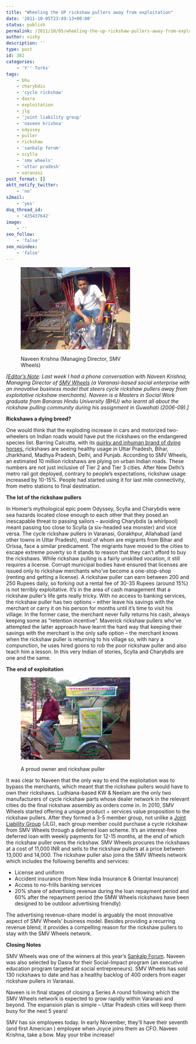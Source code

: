 ```yaml
---
title: "Wheeling the UP rickshaw pullers away from exploitation"
date: '2011-10-05T23:49:13+00:00'
status: publish
permalink: /2011/10/05/wheeling-the-up-rickshaw-pullers-away-from-exploitation
author: vishy
description: ''
type: post
id: 382
categories:
    - 'Y'' Turks'
tags:
    - bhu
    - charybdis
    - 'cycle rickshaw'
    - dasra
    - exploitation
    - jlg
    - 'joint liability group'
    - 'naveen krishna'
    - odyssey
    - puller
    - rickshaw
    - 'sankalp forum'
    - scylla
    - 'smv wheels'
    - 'uttar pradesh'
    - varanasi
post_format: []
aktt_notify_twitter:
    - 'no'
s2mail:
    - 'yes'
dsq_thread_id:
    - '435437642'
image:
    - ''
seo_follow:
    - 'false'
seo_noindex:
    - 'false'
---
```

<figure aria-describedby="caption-attachment-384" class="wp-caption alignleft" id="attachment_384" style="width: 300px">

[![](../../../../uploads/2011/10/smv_291020101462.jpg "smv_291020101462")](../../../../uploads/2011/10/smv_291020101462.jpg)<figcaption class="wp-caption-text" id="caption-attachment-384">Naveen Krishna (Managing Director, SMV Wheels)</figcaption></figure>

*\[<span style="text-decoration: underline;">Editor’s Note</span>: Last week I had a phone conversation with Naveen Krishna, Managing Director of [SMV Wheels](http://www.smvwheels.com/Home.aspx) (a Varanasi-based social enterprise with an innovative business model that steers cycle rickshaw pullers away from exploitative rickshaw merchants). Naveen is a Masters in Social Work graduate from Banaras Hindu University (BHU) who learnt all about the rickshaw pulling community during his assignment in Guwahati (2006-09).\]*

**Rickshaws a dying breed?**

One would think that the exploding increase in cars and motorized two-wheelers on Indian roads would have put the rickshaws on the endangered species list. Barring Calcutta, with its [quirky and inhuman brand of dying horses](../2011/10/03/calcuttas-dying-breed-of-human-horses/), rickshaws are seeing healthy usage in Uttar Pradesh, Bihar, Jharkhand, Madhya Pradesh, Delhi, and Punjab. According to SMV Wheels, an estimated 10 million rickshaws are plying on urban Indian roads. These numbers are not just inclusive of Tier 2 and Tier 3 cities. After New Delhi’s metro rail got deployed, contrary to people’s expectations, rickshaw usage increased by 10-15%. People had started using it for last mile connectivity, from metro stations to final destination.

**The lot of the rickshaw pullers**

In Homer’s mythological epic poem Odyssey, Scylla and Charybdis were sea hazards located close enough to each other that they posed an inescapable threat to passing sailors – avoiding Charybdis (a whirlpool) meant passing too close to Scylla (a six-headed sea monster) and vice versa. The cycle rickshaw pullers in Varanasi, Gorakhpur, Allahabad (and other towns in Uttar Pradesh), most of whom are migrants from Bihar and Orissa, face a similar predicament. The migrants have moved to the cities to escape extreme poverty so it stands to reason that they can’t afford to buy the rickshaws. While rickshaw pulling is a fairly unskilled vocation, it still requires a license. Corrupt municipal bodies have ensured that licenses are issued only to rickshaw merchants who’ve become a one-stop-shop (renting and getting a license). A rickshaw puller can earn between 200 and 250 Rupees daily, so forking out a rental fee of 30-35 Rupees (around 15%) is not terribly exploitative. It’s in the area of cash management that a rickshaw puller’s life gets really tricky. With no access to banking services, the rickshaw puller has two options – either leave his savings with the merchant or carry it on his person for months until it’s time to visit his village. In the former case, the merchant never fully returns his cash, always keeping some as “retention incentive”. Maverick rickshaw pullers who’ve attempted the latter approach have learnt the hard way that keeping their savings with the merchant is the only safe option – the merchant knows when the rickshaw puller is returning to his village so, with nary a compunction, he uses hired goons to rob the poor rickshaw puller and also teach him a lesson. In this very Indian of stories, Scylla and Charybdis are one and the same.

**The end of exploitation**

<figure aria-describedby="caption-attachment-385" class="wp-caption alignright" id="attachment_385" style="width: 300px">

[![](../../../../uploads/2011/10/smv_121120101500.jpg "smv_121120101500")](../../../../uploads/2011/10/smv_121120101500.jpg)<figcaption class="wp-caption-text" id="caption-attachment-385">A proud owner and rickshaw puller</figcaption></figure>

It was clear to Naveen that the only way to end the exploitation was to bypass the merchants, which meant that the rickshaw pullers would have to own  their rickshaws. Ludhiana-based KW &amp; Neelam are the only two manufacturers of cycle rickshaw parts whose dealer network in the relevant cities do the final rickshaw assembly as orders come in. In 2010, SMV Wheels started offering a unique product + services value proposition to the rickshaw pullers. After they formed a 3-5 member group, not unlike a [Joint Liability Group](http://en.wikipedia.org/wiki/Joint_and_several_liability) (JLG), each group member could purchase a cycle rickshaw from SMV Wheels through a deferred loan scheme. It’s an interest-free deferred loan with weekly payments for 12-15 months, at the end of which the rickshaw puller owns the rickshaw. SMV Wheels procures the rickshaws at a cost of 11,000 INR and sells to the rickshaw pullers at a price between 13,000 and 14,000. The rickshaw puller also joins the SMV Wheels network which includes the following benefits and services:

- License and uniform
- Accident insurance (from New India Insurance &amp; Oriental Insurance)
- Access to no-frills banking services
- 20% share of advertising revenue during the loan repayment period and 60% after the repayment period (the SMW Wheels rickshaws have been designed to be outdoor advertising friendly)

The advertising revenue-share model is arguably the most innovative aspect of SMV Wheels’ business model. Besides providing a recurring revenue blend, it provides a compelling reason for the rickshaw pullers to stay with the SMV Wheels network.

**Closing Notes**

SMV Wheels was one of the winners at this year’s [Sankalp Forum](../2011/05/09/if-i-was-looking-for-inspiration-i-found-it-at-sankalp-forum/). Naveen was also selected by Dasra for their Social-Impact program (an executive education program targeted at social entrepreneurs). SMV Wheels has sold 130 rickshaws to date and has a healthy backlog of 400 orders from eager rickshaw pullers in Varanasi.

Naveen is in final stages of closing a Series A round following which the SMV Wheels network is expected to grow rapidly within Varanasi and beyond. The expansion plan is simple – Uttar Pradesh cities will keep them busy for the next 5 years!

SMV has six employees today. In early November, they’ll have their seventh (and first American ) employee when Joyce joins them as CFO. Naveen Krishna, take a bow. May your tribe increase!